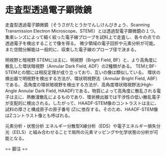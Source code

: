 # 走査型透過電子顕微鏡

走査型透過電子顕微鏡（そうさがたとうかでんしけんびきょう、Scanning Transmission Electron Microscope、STEM)）とは透過型電子顕微鏡の１つ。
集束レンズによって細く絞った電子線プローブを試料上で走査し、各々の点での透過電子を検出することで像を得る。
微少領域の電子回折や元素分析が可能。また空間分解能は一般的に、収束した電子線のプローブ径で決まる。

明視野と暗視野
STEMには主に、明視野（Brignt Field, BF）と、より高角度に散乱した環状暗視野（Annular Dark Field, ADF）の2種類がある。
TEMとBF-STEMとの間には相反定理が成り立っており、互いの像は類似している。
環状の検出器で明視野を検出する方法が、環状明視野法（Annular Bright Field, ABF）である。
高角度の環状暗視野を検出する方法が、高角度環状暗視野法(High-Angle Annular Dark Field, HAADF)である。物質によって高角度に散乱される電子は主に、熱散漫散乱によるものであり、環状検出器では干渉性の低い散乱電子が支配的に検出される。したがって、HAADF-STEM像のコントラストは主に、試料の厚さと構成原子の原子番号 (Z)に依存する。そのため、HAADF-STEM像はZコントラスト像とも呼ばれる。

元素分析・状態分析
エネルギー分散型X線分析（EDS）や電子エネルギー損失分光（EELS）と組み合わせることで局所の元素マッピングや化学状態の分析が可能となる。


== 脚注 ==